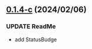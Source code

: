 ## [0.1.4-c](https://github.com/reiji1020/ccl-component-kit4svelte/compare/0.1.4-b...0.1.4-c) (2024/02/06)

### UPDATE ReadMe

* add StatusBudge